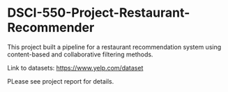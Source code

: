 # DSCI-550-Project-Restaurant-Recommender

This project built a pipeline for a restaurant recommendation system using content-based and collaborative filtering methods.

Link to datasets: https://www.yelp.com/dataset

PLease see project report for details.
